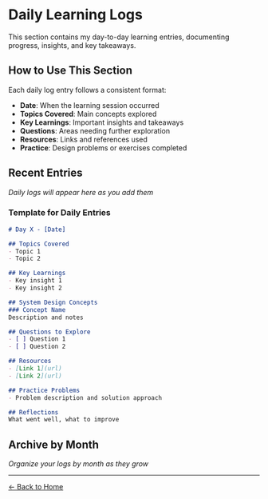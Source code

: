 # Daily Learning Logs

This section contains my day-to-day learning entries, documenting progress, insights, and key takeaways.

## How to Use This Section

Each daily log entry follows a consistent format:

- **Date**: When the learning session occurred
- **Topics Covered**: Main concepts explored
- **Key Learnings**: Important insights and takeaways
- **Questions**: Areas needing further exploration
- **Resources**: Links and references used
- **Practice**: Design problems or exercises completed

## Recent Entries

*Daily logs will appear here as you add them*

### Template for Daily Entries

```markdown
# Day X - [Date]

## Topics Covered
- Topic 1
- Topic 2

## Key Learnings
- Key insight 1
- Key insight 2

## System Design Concepts
### Concept Name
Description and notes

## Questions to Explore
- [ ] Question 1
- [ ] Question 2

## Resources
- [Link 1](url)
- [Link 2](url)

## Practice Problems
- Problem description and solution approach

## Reflections
What went well, what to improve
```

## Archive by Month

*Organize your logs by month as they grow*

---

[← Back to Home](../index.md)
